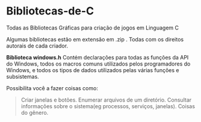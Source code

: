 # Bibliotecas-de-C
Todas as Bibliotecas Gráficas para criação de jogos em  Linguagem C

Algumas bibliotecas estão em extensão em .zip . 
Todas com os direitos autorais de cada criador.




**Biblioteca windows.h**
Contém declarações para todas as funções da API do Windows, todos os macros comuns utilizados pelos programadores do Windows, e todos os tipos de dados utilizados pelas várias funções e subsistemas.

Possibilita você a fazer coisas como:

>Criar janelas e botões.
>Enumerar arquivos de um diretório.
>Consultar informações sobre o sistema(eg processos, serviços, janelas).
>Coisas do gênero.
